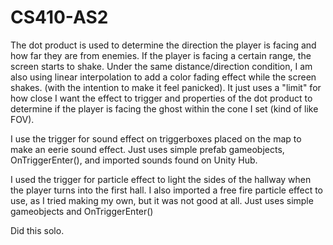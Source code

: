 # CS410-AS2


The dot product is used to determine the direction the player is facing and how far they are from enemies. If the player is facing a certain range, the screen starts to shake. Under the same distance/direction condition, I am also using linear interpolation to add a color fading effect while the screen shakes. (with the intention to make it feel panicked). It just uses a "limit" for how close I want the effect to trigger and properties of the dot product to determine if the player is facing the ghost within the cone I set (kind of like FOV).

I use the trigger for sound effect on triggerboxes placed on the map to make an eerie sound effect. Just uses simple prefab gameobjects, OnTriggerEnter(), and imported sounds found on Unity Hub.

I used the trigger for particle effect to light the sides of the hallway when the player turns into the first hall. I also imported a free fire particle effect to use, as I tried making my own, but it was not good at all. Just uses simple gameobjects and OnTriggerEnter()

Did this solo.
